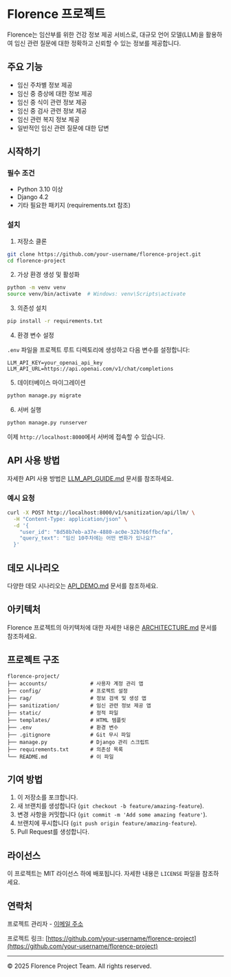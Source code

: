 # Florence 프로젝트

Florence는 임산부를 위한 건강 정보 제공 서비스로, 대규모 언어 모델(LLM)을 활용하여 임신 관련 질문에 대한 정확하고 신뢰할 수 있는 정보를 제공합니다.

## 주요 기능

- 임신 주차별 정보 제공
- 임신 중 증상에 대한 정보 제공
- 임신 중 식이 관련 정보 제공
- 임신 중 검사 관련 정보 제공
- 임신 관련 복지 정보 제공
- 일반적인 임신 관련 질문에 대한 답변

## 시작하기

### 필수 조건

- Python 3.10 이상
- Django 4.2
- 기타 필요한 패키지 (requirements.txt 참조)

### 설치

1. 저장소 클론

```bash
git clone https://github.com/your-username/florence-project.git
cd florence-project
```

2. 가상 환경 생성 및 활성화

```bash
python -m venv venv
source venv/bin/activate  # Windows: venv\Scripts\activate
```

3. 의존성 설치

```bash
pip install -r requirements.txt
```

4. 환경 변수 설정

`.env` 파일을 프로젝트 루트 디렉토리에 생성하고 다음 변수를 설정합니다:

```
LLM_API_KEY=your_openai_api_key
LLM_API_URL=https://api.openai.com/v1/chat/completions
```

5. 데이터베이스 마이그레이션

```bash
python manage.py migrate
```

6. 서버 실행

```bash
python manage.py runserver
```

이제 `http://localhost:8000`에서 서버에 접속할 수 있습니다.

## API 사용 방법

자세한 API 사용 방법은 [LLM_API_GUIDE.md](LLM_API_GUIDE.md) 문서를 참조하세요.

### 예시 요청

```bash
curl -X POST http://localhost:8000/v1/sanitization/api/llm/ \
  -H "Content-Type: application/json" \
  -d '{
    "user_id": "8d58b7eb-a37e-4880-ac0e-32b766ffbcfa",
    "query_text": "임신 10주차에는 어떤 변화가 있나요?"
  }'
```

## 데모 시나리오

다양한 데모 시나리오는 [API_DEMO.md](API_DEMO.md) 문서를 참조하세요.

## 아키텍처

Florence 프로젝트의 아키텍처에 대한 자세한 내용은 [ARCHITECTURE.md](ARCHITECTURE.md) 문서를 참조하세요.

## 프로젝트 구조

```
florence-project/
├── accounts/              # 사용자 계정 관리 앱
├── config/                # 프로젝트 설정
├── rag/                   # 정보 검색 및 생성 앱
├── sanitization/          # 임신 관련 정보 제공 앱
├── static/                # 정적 파일
├── templates/             # HTML 템플릿
├── .env                   # 환경 변수
├── .gitignore             # Git 무시 파일
├── manage.py              # Django 관리 스크립트
├── requirements.txt       # 의존성 목록
└── README.md              # 이 파일
```

## 기여 방법

1. 이 저장소를 포크합니다.
2. 새 브랜치를 생성합니다 (`git checkout -b feature/amazing-feature`).
3. 변경 사항을 커밋합니다 (`git commit -m 'Add some amazing feature'`).
4. 브랜치에 푸시합니다 (`git push origin feature/amazing-feature`).
5. Pull Request를 생성합니다.

## 라이선스

이 프로젝트는 MIT 라이선스 하에 배포됩니다. 자세한 내용은 `LICENSE` 파일을 참조하세요.

## 연락처

프로젝트 관리자 - [이메일 주소](mailto:your-email@example.com)

프로젝트 링크: [https://github.com/your-username/florence-project](https://github.com/your-username/florence-project)

---

© 2025 Florence Project Team. All rights reserved.
